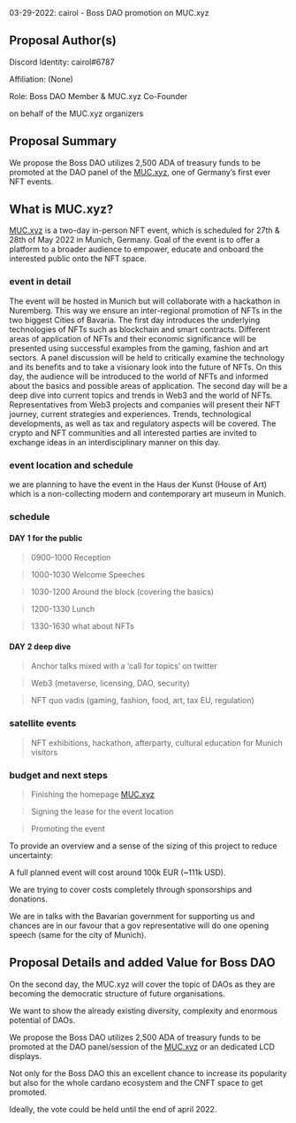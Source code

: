 03-29-2022: cairol - Boss DAO promotion on MUC.xyz

## Proposal Author(s)
Discord Identity: cairol#6787

Affiliation: (None)

Role: Boss DAO Member & MUC.xyz Co-Founder

on behalf of the MUC.xyz organizers

## Proposal Summary

We propose the Boss DAO utilizes 2,500 ADA of treasury funds to be promoted at the DAO panel of the [MUC.xyz](http://muc.xyz/), one of Germany’s first ever NFT events.

## What is MUC.xyz?

[MUC.xyz](http://muc.xyz/) is a two-day in-person NFT event, which is scheduled for 27th & 28th of May 2022 in Munich, Germany.
Goal of the event is to offer a platform to a broader audience to empower, educate and onboard the interested public onto the NFT space.

### event in detail

The event will be hosted in Munich but will collaborate with a hackathon in Nuremberg. This way we ensure an inter-regional promotion of NFTs in the two biggest Cities of Bavaria. 
The first day introduces the underlying technologies of NFTs such as blockchain and smart contracts. Different areas of application of NFTs and their economic significance will be presented using successful examples from the gaming, fashion and art sectors. A panel discussion will be held to critically examine the technology and its benefits and to take a visionary look into the future of NFTs. On this day, the audience will be introduced to the world of NFTs and informed about the basics and possible areas of application.
The second day will be a deep dive into current topics and trends in Web3 and the world of NFTs. Representatives from Web3 projects and companies will present their NFT journey, current strategies and experiences. Trends, technological developments, as well as tax and regulatory aspects will be covered. The crypto and NFT communities and all interested parties are invited to exchange ideas in an interdisciplinary manner on this day.

### event location and schedule

we are planning to have the event in the Haus der Kunst (House of Art) which is a non-collecting modern and contemporary art museum in Munich.

### schedule

#### DAY 1 for the public

> 0900-1000 Reception

> 1000-1030 Welcome Speeches

> 1030-1200 Around the block (covering the basics)

> 1200-1330 Lunch

> 1330-1630 what about NFTs

#### DAY 2 deep dive

> Anchor talks mixed with a ‘call for topics’ on twitter

> Web3 (metaverse, licensing, DAO, security)

> NFT quo vadis (gaming, fashion, food, art, tax EU, regulation)

### satellite events

> NFT exhibitions, hackathon, afterparty, cultural education for Munich visitors

### budget and next steps

> Finishing the homepage [MUC.xyz](http://muc.xyz/)

> Signing the lease for the event location

> Promoting the event

To provide an overview and a sense of the sizing of this project to reduce uncertainty:

A full planned event will cost around 100k EUR (~111k USD).

We are trying to cover costs completely through sponsorships and donations.

We are in talks with the Bavarian government for supporting us and chances are in our favour that a gov representative will do one opening speech (same for the city of Munich).

## Proposal Details and added Value for Boss DAO

On the second day, the MUC.xyz will cover the topic of DAOs as they are becoming the democratic structure of future organisations. 

We want to show the already existing diversity, complexity and enormous potential of DAOs.

We propose the Boss DAO utilizes 2,500 ADA of treasury funds to be promoted at the DAO panel/session of the [MUC.xyz](http://muc.xyz/) or an dedicated LCD displays.

Not only for the Boss DAO this an excellent chance to increase its popularity but also for the whole cardano ecosystem and the CNFT space to get promoted.

Ideally, the vote could be held until the end of april 2022.
